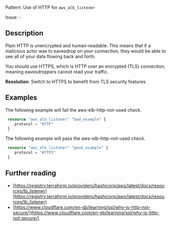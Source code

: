 Pattern: Use of HTTP for `aws_alb_listener`

Issue: -

## Description

Plain HTTP is unencrypted and human-readable. This means that if a malicious actor was to eavesdrop on your connection, they would be able to see all of your data flowing back and forth.

You should use HTTPS, which is HTTP over an encrypted (TLS) connection, meaning eavesdroppers cannot read your traffic.

**Resolution**: Switch to HTTPS to benefit from TLS security features.

## Examples

The following example will fail the aws-elb-http-not-used check.

```terraform
 resource "aws_alb_listener" "bad_example" {
 	protocol = "HTTP"
 }
```

The following example will pass the aws-elb-http-not-used check.

```terraform
 resource "aws_alb_listener" "good_example" {
 	protocol = "HTTPS"
 }
```

## Further reading

- [https://registry.terraform.io/providers/hashicorp/aws/latest/docs/resources/lb_listener](https://registry.terraform.io/providers/hashicorp/aws/latest/docs/resources/lb_listener)
- [https://www.cloudflare.com/en-gb/learning/ssl/why-is-http-not-secure/](https://www.cloudflare.com/en-gb/learning/ssl/why-is-http-not-secure/)